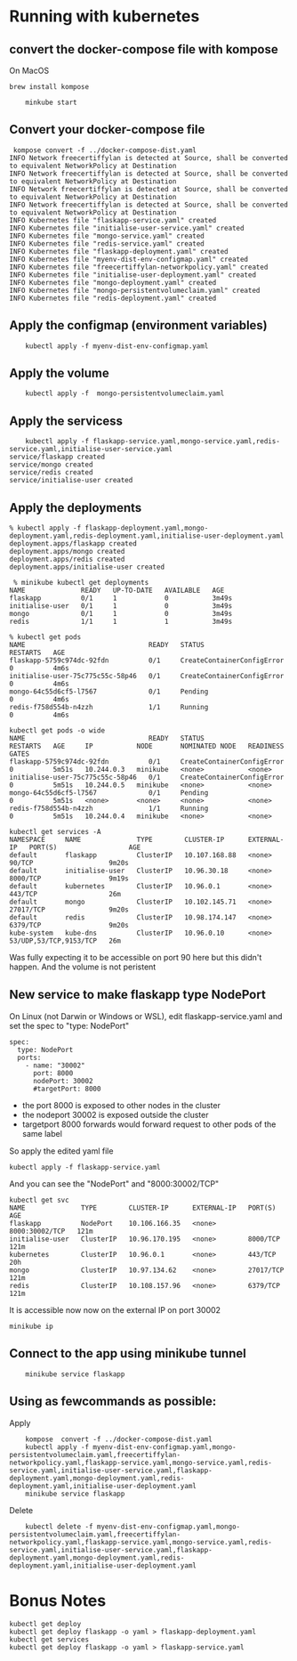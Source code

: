 # Running with kubernetes
## convert the docker-compose file  with kompose
On MacOS
```
brew install kompose
```
```
    minkube start
```

## Convert your docker-compose file
```
 kompose convert -f ../docker-compose-dist.yaml
INFO Network freecertiffylan is detected at Source, shall be converted to equivalent NetworkPolicy at Destination 
INFO Network freecertiffylan is detected at Source, shall be converted to equivalent NetworkPolicy at Destination 
INFO Network freecertiffylan is detected at Source, shall be converted to equivalent NetworkPolicy at Destination 
INFO Network freecertiffylan is detected at Source, shall be converted to equivalent NetworkPolicy at Destination 
INFO Kubernetes file "flaskapp-service.yaml" created 
INFO Kubernetes file "initialise-user-service.yaml" created 
INFO Kubernetes file "mongo-service.yaml" created 
INFO Kubernetes file "redis-service.yaml" created 
INFO Kubernetes file "flaskapp-deployment.yaml" created 
INFO Kubernetes file "myenv-dist-env-configmap.yaml" created 
INFO Kubernetes file "freecertiffylan-networkpolicy.yaml" created 
INFO Kubernetes file "initialise-user-deployment.yaml" created 
INFO Kubernetes file "mongo-deployment.yaml" created 
INFO Kubernetes file "mongo-persistentvolumeclaim.yaml" created 
INFO Kubernetes file "redis-deployment.yaml" created 
```

## Apply the configmap (environment variables)
```
    kubectl apply -f myenv-dist-env-configmap.yaml
```
## Apply the volume
```
    kubectl apply -f  mongo-persistentvolumeclaim.yaml
```
## Apply the servicess
```
    kubectl apply -f flaskapp-service.yaml,mongo-service.yaml,redis-service.yaml,initialise-user-service.yaml 
service/flaskapp created
service/mongo created
service/redis created
service/initialise-user created
```

## Apply the deployments
```
% kubectl apply -f flaskapp-deployment.yaml,mongo-deployment.yaml,redis-deployment.yaml,initialise-user-deployment.yaml
deployment.apps/flaskapp created
deployment.apps/mongo created
deployment.apps/redis created
deployment.apps/initialise-user created
```

```
 % minikube kubectl get deployments        
NAME              READY   UP-TO-DATE   AVAILABLE   AGE
flaskapp          0/1     1            0           3m49s
initialise-user   0/1     1            0           3m49s
mongo             0/1     1            0           3m49s
redis             1/1     1            1           3m49s
```

```
% kubectl get pods
NAME                               READY   STATUS                       RESTARTS   AGE
flaskapp-5759c974dc-92fdn          0/1     CreateContainerConfigError   0          4m6s
initialise-user-75c775c55c-58p46   0/1     CreateContainerConfigError   0          4m6s
mongo-64c55d6cf5-l7567             0/1     Pending                      0          4m6s
redis-f758d554b-n4zzh              1/1     Running                      0          4m6s
```

```
kubectl get pods -o wide
NAME                               READY   STATUS                       RESTARTS   AGE     IP           NODE       NOMINATED NODE   READINESS GATES
flaskapp-5759c974dc-92fdn          0/1     CreateContainerConfigError   0          5m51s   10.244.0.3   minikube   <none>           <none>
initialise-user-75c775c55c-58p46   0/1     CreateContainerConfigError   0          5m51s   10.244.0.5   minikube   <none>           <none>
mongo-64c55d6cf5-l7567             0/1     Pending                      0          5m51s   <none>       <none>     <none>           <none>
redis-f758d554b-n4zzh              1/1     Running                      0          5m51s   10.244.0.4   minikube   <none>           <none>
```


```
kubectl get services -A
NAMESPACE     NAME              TYPE        CLUSTER-IP      EXTERNAL-IP   PORT(S)                  AGE
default       flaskapp          ClusterIP   10.107.168.88   <none>        90/TCP                   9m20s
default       initialise-user   ClusterIP   10.96.30.18     <none>        8000/TCP                 9m19s
default       kubernetes        ClusterIP   10.96.0.1       <none>        443/TCP                  26m
default       mongo             ClusterIP   10.102.145.71   <none>        27017/TCP                9m20s
default       redis             ClusterIP   10.98.174.147   <none>        6379/TCP                 9m20s
kube-system   kube-dns          ClusterIP   10.96.0.10      <none>        53/UDP,53/TCP,9153/TCP   26m
```

Was fully expecting it to be accessible on port 90 here but this didn't happen.
And the volume is not peristent

## New service to make flaskapp type NodePort
On Linux (not Darwin or Windows or WSL), edit flaskapp-service.yaml and set the spec to "type: NodePort"
```
spec:
  type: NodePort
  ports:
    - name: "30002"
      port: 8000
      nodePort: 30002
      #targetPort: 8000
```
   - the port 8000 is exposed to other nodes in the cluster
   - the nodeport 30002 is exposed outside the cluster
   - targetport 8000 forwards would forward request to other pods of the same label

So apply the edited yaml file
```
kubectl apply -f flaskapp-service.yaml
```
And you can see the "NodePort" and "8000:30002/TCP"
```
kubectl get svc
NAME              TYPE        CLUSTER-IP      EXTERNAL-IP   PORT(S)          AGE
flaskapp          NodePort    10.106.166.35   <none>        8000:30002/TCP   121m
initialise-user   ClusterIP   10.96.170.195   <none>        8000/TCP         121m
kubernetes        ClusterIP   10.96.0.1       <none>        443/TCP          20h
mongo             ClusterIP   10.97.134.62    <none>        27017/TCP        121m
redis             ClusterIP   10.108.157.96   <none>        6379/TCP         121m

```

It is accessible now now on the external IP on port 30002
```
minikube ip
```

## Connect to the app using minikube tunnel
```
    minikube service flaskapp 
```
## Using as fewcommands as possible:
Apply
```
	kompose  convert -f ../docker-compose-dist.yaml
	kubectl apply -f myenv-dist-env-configmap.yaml,mongo-persistentvolumeclaim.yaml,freecertiffylan-networkpolicy.yaml,flaskapp-service.yaml,mongo-service.yaml,redis-service.yaml,initialise-user-service.yaml,flaskapp-deployment.yaml,mongo-deployment.yaml,redis-deployment.yaml,initialise-user-deployment.yaml
	minikube service flaskapp
```
Delete
```
	kubectl delete -f myenv-dist-env-configmap.yaml,mongo-persistentvolumeclaim.yaml,freecertiffylan-networkpolicy.yaml,flaskapp-service.yaml,mongo-service.yaml,redis-service.yaml,initialise-user-service.yaml,flaskapp-deployment.yaml,mongo-deployment.yaml,redis-deployment.yaml,initialise-user-deployment.yaml
```

# Bonus Notes
```
kubectl get deploy
kubectl get deploy flaskapp -o yaml > flaskapp-deployment.yaml
kubectl get services
kubectl get deploy flaskapp -o yaml > flaskapp-service.yaml
```
